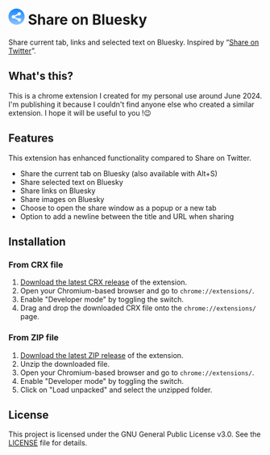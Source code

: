 # <img width="32" height="32" src="./images/128.png" /> Share on Bluesky
Share current tab, links and selected text on Bluesky. Inspired by “[Share on Twitter](https://chromewebstore.google.com/detail/share-on-twitter/gkjgmeeoldebbdoehhngapnlfmdbmiie)”.

## What's this?
This is a chrome extension I created for my personal use around June 2024. I'm publishing it because I couldn't find anyone else who created a similar extension. I hope it will be useful to you !😉

## Features
This extension has enhanced functionality compared to Share on Twitter.
- Share the current tab on Bluesky (also available with Alt+S)
- Share selected text on Bluesky
- Share links on Bluesky
- Share images on Bluesky
- Choose to open the share window as a popup or a new tab
- Option to add a newline between the title and URL when sharing

## Installation
### From CRX file
1. [Download the latest CRX release](https://github.com/2b-zipper/Share-on-Bluesky/releases/latest) of the extension.
2. Open your Chromium-based browser and go to `chrome://extensions/`.
3. Enable "Developer mode" by toggling the switch.
4. Drag and drop the downloaded CRX file onto the `chrome://extensions/` page.

### From ZIP file
1. [Download the latest ZIP release](https://github.com/2b-zipper/Share-on-Bluesky/releases/latest) of the extension.
2. Unzip the downloaded file.
3. Open your Chromium-based browser and go to `chrome://extensions/`.
4. Enable "Developer mode" by toggling the switch.
5. Click on "Load unpacked" and select the unzipped folder.

## License
This project is licensed under the GNU General Public License v3.0. See the [LICENSE](./LICENSE) file for details.
